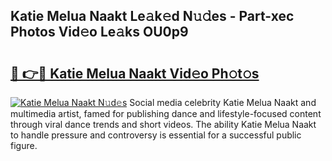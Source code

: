 ## Katie Melua Naakt Le𝚊k𝚎d N𝚞𝚍es - Part-xec Photos Vid𝚎o Le𝚊ks OU0p9

# <h2><a href="http://fb0sz3.evod.top/?m=Katie+Melua+Naakt">🔗 👉🔴 Katie Melua Naakt Vid𝚎o Ph𝚘t𝚘s</a></h2>

[![Katie Melua Naakt N𝚞d𝚎s](https://i.imgur.com/8V9OHl7.gif)](http://fb0sz3.evod.top/?m=Katie+Melua+Naakt)
Social media celebrity Katie Melua Naakt and multimedia artist, famed for publishing dance and lifestyle-focused content through viral dance trends and short videos. The ability Katie Melua Naakt to handle pressure and controversy is essential for a successful public figure. 
